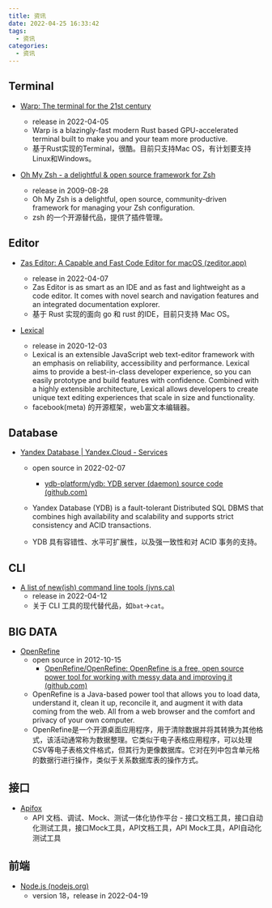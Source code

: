 ```yaml
---
title: 资讯
date: 2022-04-25 16:33:42
tags:
  - 资讯
categories:
  - 资讯
---
```


## Terminal

+ [Warp: The terminal for the 21st century](https://www.warp.dev/)
  + release in 2022-04-05
  + Warp is a blazingly-fast modern Rust based GPU-accelerated terminal built to make you and your team more productive.
  + 基于Rust实现的Terminal，很酷。目前只支持Mac OS，有计划要支持Linux和Windows。

+ [Oh My Zsh - a delightful & open source framework for Zsh](https://ohmyz.sh/)
  + release in 2009-08-28
  + Oh My Zsh is a delightful, open source, community-driven framework for managing your Zsh configuration. 
  + zsh 的一个开源替代品，提供了插件管理。


## Editor

+ [Zas Editor: A Capable and Fast Code Editor for macOS (zeditor.app)](https://www.zeditor.app/)
  + release in 2022-04-07
  + Zas Editor is as smart as an IDE and as fast and lightweight as a code editor. It comes with novel search and navigation features and an integrated documentation explorer.
  + 基于 Rust 实现的面向 go 和 rust 的IDE，目前只支持 Mac OS。

+ [Lexical](https://lexical.dev/)
  + release in 2020-12-03
  + Lexical is an extensible JavaScript web text-editor framework with an emphasis on reliability, accessibility and performance. Lexical aims to provide a best-in-class developer experience, so you can easily prototype and build features with confidence. Combined with a highly extensible architecture, Lexical allows developers to create unique text editing experiences that scale in size and functionality.
  + facebook(meta) 的开源框架，web富文本编辑器。


## Database

+ [Yandex Database | Yandex.Cloud - Services](https://cloud.yandex.com/en/services/ydb)
  + open source in 2022-02-07
    +  [ydb-platform/ydb: YDB server (daemon) source code (github.com)](https://github.com/ydb-platform/ydb)

  + Yandex Database (YDB) is a fault-tolerant Distributed SQL DBMS that combines high availability and scalability and supports strict consistency and ACID transactions.
  + YDB 具有容错性、水平可扩展性，以及强一致性和对 ACID 事务的支持。


## CLI

+ [A list of new(ish) command line tools (jvns.ca)](https://jvns.ca/blog/2022/04/12/a-list-of-new-ish--command-line-tools/)
  + release in 2022-04-12
  + 关于 CLI 工具的现代替代品，如`bat`->`cat`。


## BIG DATA

+ [OpenRefine](https://openrefine.org/)
  + open source in 2012-10-15
    + [OpenRefine/OpenRefine: OpenRefine is a free, open source power tool for working with messy data and improving it (github.com)](https://github.com/OpenRefine/OpenRefine)
  + OpenRefine is a Java-based power tool that allows you to load data, understand it, clean it up, reconcile it, and augment it with data coming from the web. All from a web browser and the comfort and privacy of your own computer.
  + OpenRefine是一个开源桌面应用程序，用于清除数据并将其转换为其他格式，该活动通常称为数据整理。它类似于电子表格应用程序，可以处理CSV等电子表格文件格式，但其行为更像数据库。它对在列中包含单元格的数据行进行操作，类似于关系数据库表的操作方式。

## 接口

+ [Apifox](https://www.apifox.cn/)
  + API 文档、调试、Mock、测试一体化协作平台 - 接口文档工具，接口自动化测试工具，接口Mock工具，API文档工具，API Mock工具，API自动化测试工具

## 前端

+ [Node.js (nodejs.org)](https://nodejs.org/zh-cn/)
  + version 18，release in 2022-04-19
